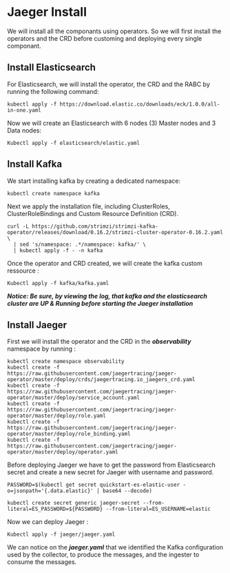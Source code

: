 # Jaeger Install

We will install all the componants using operators. So we will first install the operators and the CRD before customing and deploying every single componant.

## Install Elasticsearch

For Elasticsearch, we will install the operator, the CRD and the RABC by running the following command:

```
kubectl apply -f https://download.elastic.co/downloads/eck/1.0.0/all-in-one.yaml
```

Now we will create an Elasticsearch with 6 nodes (3) Master nodes and 3 Data nodes:

```
Kubectl apply -f elasticsearch/elastic.yaml
```

## Install Kafka

We start installing kafka by creating a dedicated namespace:

```
kubectl create namespace kafka
```

Next we apply the installation file, including ClusterRoles, ClusterRoleBindings and Custom Resource Definition (CRD).

```
curl -L https://github.com/strimzi/strimzi-kafka-operator/releases/download/0.16.2/strimzi-cluster-operator-0.16.2.yaml \
  | sed 's/namespace: .*/namespace: kafka/' \
  | kubectl apply -f - -n kafka 
```

Once the operator and CRD created, we will create the kafka custom ressource :

```
Kubectl apply -f kafka/kafka.yaml
```
***Notice: Be sure, by viewing the log, that kafka and the elasticsearch cluster are UP & Running before starting the Jaeger installation*** 

## Install Jaeger

First we will install the operator and the CRD in the ***observability*** namespace by running :

```
kubectl create namespace observability
kubectl create -f https://raw.githubusercontent.com/jaegertracing/jaeger-operator/master/deploy/crds/jaegertracing.io_jaegers_crd.yaml
kubectl create -f https://raw.githubusercontent.com/jaegertracing/jaeger-operator/master/deploy/service_account.yaml
kubectl create -f https://raw.githubusercontent.com/jaegertracing/jaeger-operator/master/deploy/role.yaml
kubectl create -f https://raw.githubusercontent.com/jaegertracing/jaeger-operator/master/deploy/role_binding.yaml
kubectl create -f https://raw.githubusercontent.com/jaegertracing/jaeger-operator/master/deploy/operator.yaml
```

Before deploying Jaeger we have to get the password from Elasticsearch secret and create a new secret for Jaeger with username and password.

```
PASSWORD=$(kubectl get secret quickstart-es-elastic-user -o=jsonpath='{.data.elastic}' | base64 --decode)

kubectl create secret generic jaeger-secret --from-literal=ES_PASSWORD=${PASSWORD} --from-literal=ES_USERNAME=elastic
```

Now we can deploy Jaeger :

```
Kubectl apply -f jaeger/jaeger.yaml
```

We can notice on the ***jaeger.yaml*** that we identified the Kafka configuration used by the collector, to produce the messages, and the ingester to consume the messages.
